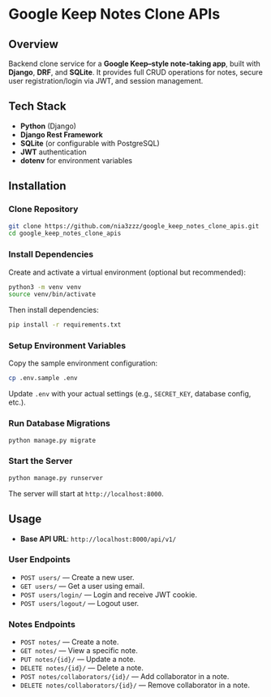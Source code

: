 # Google Keep Notes Clone APIs

## Overview

Backend clone service for a **Google Keep–style note-taking app**, built with **Django**, **DRF**, and **SQLite**. It provides full CRUD operations for notes, secure user registration/login via JWT, and session management.

## Tech Stack

- **Python** (Django)
- **Django Rest Framework**
- **SQLite** (or configurable with PostgreSQL)
- **JWT** authentication
- **dotenv** for environment variables

## Installation

### Clone Repository

```bash
git clone https://github.com/nia3zzz/google_keep_notes_clone_apis.git
cd google_keep_notes_clone_apis
```

### Install Dependencies

Create and activate a virtual environment (optional but recommended):

```bash
python3 -m venv venv
source venv/bin/activate
```

Then install dependencies:

```bash
pip install -r requirements.txt
```

### Setup Environment Variables

Copy the sample environment configuration:

```bash
cp .env.sample .env
```

Update `.env` with your actual settings (e.g., `SECRET_KEY`, database config, etc.).

### Run Database Migrations

```bash
python manage.py migrate
```

### Start the Server

```bash
python manage.py runserver
```

The server will start at `http://localhost:8000`.

## Usage

- **Base API URL**: `http://localhost:8000/api/v1/`

### User Endpoints

- `POST users/` — Create a new user.
- `GET users/` — Get a user using email.
- `POST users/login/` — Login and receive JWT cookie.
- `POST users/logout/` — Logout user.

### Notes Endpoints

- `POST notes/` — Create a note.
- `GET notes/` — View a specific note.
- `PUT notes/{id}/` — Update a note.
- `DELETE notes/{id}/` — Delete a note.
- `POST notes/collaborators/{id}/` — Add collaborator in a note.
- `DELETE notes/collaborators/{id}/` — Remove collaborator in a note.
